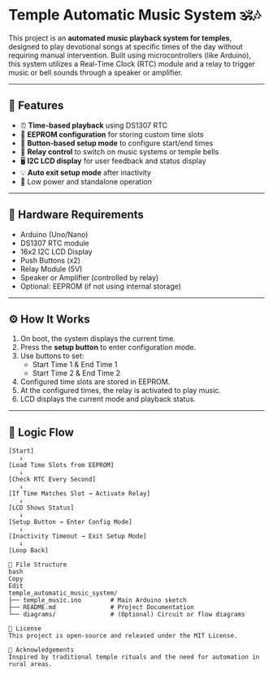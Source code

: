 # Temple Automatic Music System 🕉️🎶

This project is an **automated music playback system for temples**, designed to play devotional songs at specific times of the day without requiring manual intervention. Built using microcontrollers (like Arduino), this system utilizes a Real-Time Clock (RTC) module and a relay to trigger music or bell sounds through a speaker or amplifier.

---

## 📌 Features

- ⏰ **Time-based playback** using DS1307 RTC
- 💾 **EEPROM configuration** for storing custom time slots
- 🔘 **Button-based setup mode** to configure start/end times
- 🔔 **Relay control** to switch on music systems or temple bells
- 🖥️ **I2C LCD display** for user feedback and status display
- 💡 **Auto exit setup mode** after inactivity
- 🔋 Low power and standalone operation

---

## 🔧 Hardware Requirements

- Arduino (Uno/Nano)
- DS1307 RTC module
- 16x2 I2C LCD Display
- Push Buttons (x2)
- Relay Module (5V)
- Speaker or Amplifier (controlled by relay)
- Optional: EEPROM (if not using internal storage)

---

## ⚙️ How It Works

1. On boot, the system displays the current time.
2. Press the **setup button** to enter configuration mode.
3. Use buttons to set:
   - Start Time 1 & End Time 1
   - Start Time 2 & End Time 2
4. Configured time slots are stored in EEPROM.
5. At the configured times, the relay is activated to play music.
6. LCD displays the current mode and playback status.

---

## 🧠 Logic Flow

```text
[Start] 
   ↓
[Load Time Slots from EEPROM]
   ↓
[Check RTC Every Second]
   ↓
[If Time Matches Slot → Activate Relay]
   ↓
[LCD Shows Status]
   ↓
[Setup Button → Enter Config Mode]
   ↓
[Inactivity Timeout → Exit Setup Mode]
   ↓
[Loop Back]

📂 File Structure
bash
Copy
Edit
temple_automatic_music_system/
├── temple_music.ino        # Main Arduino sketch
├── README.md               # Project Documentation
└── diagrams/               # (Optional) Circuit or flow diagrams

📜 License
This project is open-source and released under the MIT License.

🙏 Acknowledgements
Inspired by traditional temple rituals and the need for automation in rural areas.
